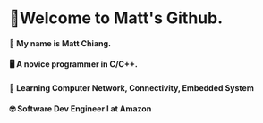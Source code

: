 # 🎈Welcome to Matt's Github.
#### 📖 My name is **Matt Chiang**.
#### 🖥️ A novice programmer in C/C++.
#### 🌱 Learning Computer Network, Connectivity, Embedded System
#### 🤓 Software Dev Engineer I at Amazon

